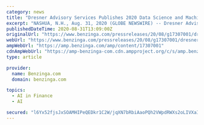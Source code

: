 ```yaml
---
category: news
title: "Dresner Advisory Services Publishes 2020 Data Science and Machine Learning Market Study"
excerpt: "NASHUA, N.H., Aug. 31, 2020 (GLOBE NEWSWIRE) -- Dresner Advisory Services today published the 2020 Data Science and Machine Learning Market Study, part of its Wisdom of Crowds® series of research."
publishedDateTime: 2020-08-31T13:09:00Z
originalUrl: "https://www.benzinga.com/pressreleases/20/08/g17307001/dresner-advisory-services-publishes-2020-data-science-and-machine-learning-market-study"
webUrl: "https://www.benzinga.com/pressreleases/20/08/g17307001/dresner-advisory-services-publishes-2020-data-science-and-machine-learning-market-study"
ampWebUrl: "https://amp.benzinga.com/amp/content/17307001"
cdnAmpWebUrl: "https://amp-benzinga-com.cdn.ampproject.org/c/s/amp.benzinga.com/amp/content/17307001"
type: article

provider:
  name: Benzinga.com
  domain: benzinga.com

topics:
  - AI in Finance
  - AI

secured: "l6Yx52fjsJxSOAMHIPeQEDkr1C2W/jqXN7bRbiAaoPQh2VWpdRWXs2oLIVXaITcc9KGuXlR252gJOtIJ2+LUm8J6q+yowmsa599pnC3h3SOqtY8pcezS2rRs2m278uzid5y2keVd3i0oa3BI6bISKlwjFiLVdUyZk5KyXYQ3o8ERPN1nG06uoN/ZiQUx86I4UKKYcT4VwAE5rY4XOAY274jt5kkCFuwNWIBvsvC3GDdcoV6GT9bxBxkzuqmDamiQP0dNfNhaHXZpbm1JzZJFSzBiDr7+Te7zI/ZjnRGVk/+nLWlJNa4dCzwSEwSLpxl/EVXhw4JtdUuZNa4+6ca4rkpfX/7DjpxpLli4ryhOetU=;wWoDd59UFllmycZ+mXAB+g=="
---
```


